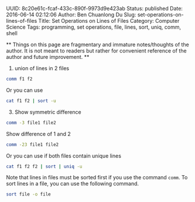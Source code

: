 UUID: 8c20e61c-fcaf-433c-890f-9973d9e423ab
Status: published
Date: 2016-06-14 02:12:06
Author: Ben Chuanlong Du
Slug: set-operations-on-lines-of-files
Title: Set Operations on Lines of Files
Category: Computer Science
Tags: programming, set operations, file, lines, sort, uniq, comm, shell

**
Things on this page are
fragmentary and immature notes/thoughts of the author.
It is not meant to readers
but rather for convenient reference of the author and future improvement.
**


1. union of lines in 2 files
```bash
comm f1 f2
```
Or you can use
```bash
cat f1 f2 | sort -u
```

3. Show symmetric difference 
```bash
comm -3 file1 file2
```
Show difference of 1 and 2
```bash
comm -23 file1 file2
```
Or you can use if both files contain unique lines
```bash
cat f1 f2 f2 | sort | uniq -u
```
Note that lines in files must be sorted first if you use the command `comm`.
To sort lines in a file, 
you can use the following command.
```bash
sort file -o file
```

